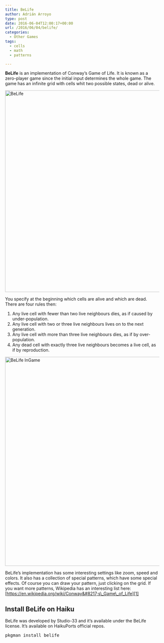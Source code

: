 ```yaml
---
title: BeLife
author: Adrián Arroyo
type: post
date: 2016-06-04T12:00:17+00:00
url: /2016/06/04/belife/
categories:
  - Other Games
tags:
  - cells
  - math
  - patterns

---
```

**BeLife** is an implementation of Conway&#8217;s Game of Life. It is known as a zero-player game since the initial input determines the whole game. The game has an infinite grid with cells whit two possible states, dead or alive.

<img class="alignnone size-full wp-image-41" src="https://gamingonhaiku.cf/wp-content/uploads/2016/05/BeLife.png" alt="BeLife" width="910" height="660" srcset="https://gamingonhaiku.cf/wp-content/uploads/2016/05/BeLife.png 910w, https://gamingonhaiku.cf/wp-content/uploads/2016/05/BeLife-300x218.png 300w, https://gamingonhaiku.cf/wp-content/uploads/2016/05/BeLife-768x557.png 768w" sizes="(max-width: 709px) 85vw, (max-width: 909px) 67vw, (max-width: 1362px) 62vw, 840px" />

You specify at the beginning which cells are alive and which are dead. There are four rules then:

  1. Any live cell with fewer than two live neighbours dies, as if caused by under-population.
  2. Any live cell with two or three live neighbours lives on to the next generation.
  3. Any live cell with more than three live neighbours dies, as if by over-population.
  4. Any dead cell with exactly three live neighbours becomes a live cell, as if by reproduction.

<img class="alignnone size-full wp-image-42" src="https://gamingonhaiku.cf/wp-content/uploads/2016/05/BeLife-InGame.png" alt="BeLife InGame" width="897" height="684" srcset="https://gamingonhaiku.cf/wp-content/uploads/2016/05/BeLife-InGame.png 897w, https://gamingonhaiku.cf/wp-content/uploads/2016/05/BeLife-InGame-300x229.png 300w, https://gamingonhaiku.cf/wp-content/uploads/2016/05/BeLife-InGame-768x586.png 768w" sizes="(max-width: 709px) 85vw, (max-width: 909px) 67vw, (max-width: 1362px) 62vw, 840px" />

BeLife&#8217;s implementation has some interesting settings like zoom, speed and colors. It also has a collection of special patterns, which have some special effects. Of course you can draw your pattern, just clicking on the grid. If you want more patterns, Wikipedia has an interesting list here: [https://en.wikipedia.org/wiki/Conway&#8217;s\_Game\_of_Life][1]

## Install BeLife on Haiku

BeLife was developed by Studio-33 and it&#8217;s available under the BeLife license. It&#8217;s available on HaikuPorts official repos.

<pre>pkgman install belife</pre>

 [1]: https://en.wikipedia.org/wiki/Conway's_Game_of_Life